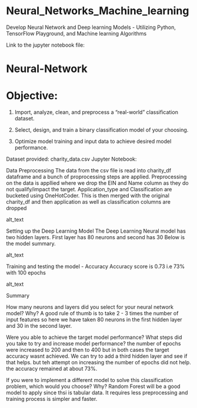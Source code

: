# Neural_Networks_Machine_learning
Develop  Neural Network and Deep learning Models - Utilizing Python,  TensorFlow Playground, and Machine learning Algorithms 

Link to the jupyter notebook file: 

# Neural-Network

# Objective: 

1) Import, analyze, clean, and preprocess a “real-world” classification dataset.

2) Select, design, and train a binary classification model of your choosing.

3) Optimize model training and input data to achieve desired model performance.

Dataset provided: charity_data.csv 
Jupyter Notebook: 

Data Preprocessing
The data from the csv file is read into charity_df dataframe and a bunch of proprocessing steps are applied. Preprocessing on the data is appllied where we drop the EIN and Name column as they do not qualify/impact the target. Application_type and Classification are bucketed using OneHotCoder. This is then merged with the original charity_df and then application as well as classification columns are dropped

alt_text

Setting up the Deep Learning Model
The Deep Learning Neural model has two hidden layers. First layer has 80 neurons and second has 30 Below is the model summary.

alt_text

Training and testing the model - Accuracy
Accuracy score is 0.73 i.e 73% with 100 epochs

alt_text

Summary

How many neurons and layers did you select for your neural network model? Why?
A good rule of thumb is to take 2 - 3 times the number of input features so here we have taken 80 neurons in the first hidden layer and 30 in the second layer.

Were you able to achieve the target model performance? What steps did you take to try and increase model performance?
the number of epochs were increased to 200 and then to 400 but in both cases the target accuracy wasnt achieved. We can try to add a third hidden layer and see if that helps. but teh attempt on increasing the number of epochs did not help. the accuracy remained at about 73%.

If you were to implement a different model to solve this classification problem, which would you choose? Why?
Random Forest will be a good model to apply since thsi is tabular data. It requires less preprocessing and training process is simpler and faster.
